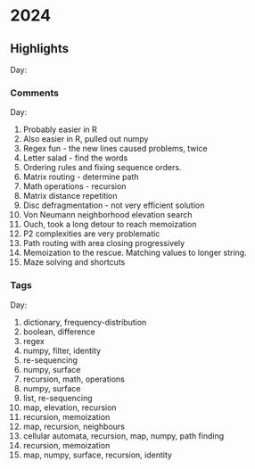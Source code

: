# 2024
## Highlights

Day:

### Comments

Day:

1. Probably easier in R
2. Also easier in R, pulled out numpy
3. Regex fun - the new lines caused problems, twice
4. Letter salad - find the words
5. Ordering rules and fixing sequence orders.
6. Matrix routing - determine path
7. Math operations - recursion
8. Matrix distance repetition
9. Disc defragmentation - not very efficient solution
10. Von Neumann neighborhood elevation search
11. Ouch, took a long detour to reach memoization
12. P2 complexities are very problematic
18. Path routing with area closing progressively
19. Memoization to the rescue. Matching values to longer string.
20. Maze solving and shortcuts

### Tags

Day:

1. dictionary, frequency-distribution
2. boolean, difference
3. regex
4. numpy, filter, identity
5. re-sequencing
6. numpy, surface
7. recursion, math, operations
8. numpy, surface
9. list, re-sequencing
10. map, elevation, recursion
11. recursion, memoization
12. map, recursion, neighbours
18. cellular automata, recursion, map, numpy, path finding
19. recursion, memoization
20. map, numpy, surface, recursion, identity

